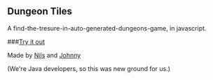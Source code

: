 Dungeon Tiles
-------------

A find-the-tresure-in-auto-generated-dungeons-game, in javascript.

###[Try it out]('http://nilsok.com/dungeontiles')

Made by [Nils](http://twitter.com/nilsok.com) and [Johnny](http://twitter.com/nadrendion)

(We're Java developers, so this was new ground for us.)

